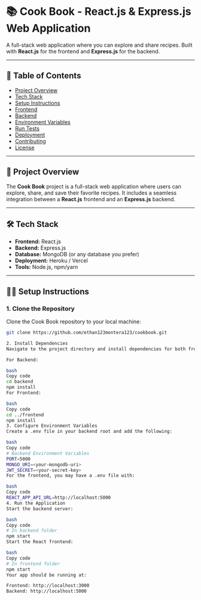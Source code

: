 # 📚 **Cook Book** - React.js & Express.js Web Application

A full-stack web application where you can explore and share recipes. Built with **React.js** for the frontend and **Express.js** for the backend.

---

## 🚀 **Table of Contents**

- [Project Overview](#project-overview)
- [Tech Stack](#tech-stack)
- [Setup Instructions](#setup-instructions)
- [Frontend](#frontend)
- [Backend](#backend)
- [Environment Variables](#environment-variables)
- [Run Tests](#run-tests)
- [Deployment](#deployment)
- [Contributing](#contributing)
- [License](#license)

---

## 📖 **Project Overview**

The **Cook Book** project is a full-stack web application where users can explore, share, and save their favorite recipes. It includes a seamless integration between a **React.js** frontend and an **Express.js** backend.

---

## 🛠️ **Tech Stack**

- **Frontend:** React.js  
- **Backend:** Express.js  
- **Database:** MongoDB (or any database you prefer)  
- **Deployment:** Heroku / Vercel  
- **Tools:** Node.js, npm/yarn  

---

## 🧑‍💻 **Setup Instructions**

### 1. **Clone the Repository**

Clone the Cook Book repository to your local machine:

```bash
git clone https://github.com/ethan123montera123/cookbook.git

2. Install Dependencies
Navigate to the project directory and install dependencies for both frontend and backend.

For Backend:

bash
Copy code
cd backend
npm install
For Frontend:

bash
Copy code
cd ../frontend
npm install
3. Configure Environment Variables
Create a .env file in your backend root and add the following:

bash
Copy code
# Backend Environment Variables
PORT=5000
MONGO_URI=<your-mongodb-uri>
JWT_SECRET=<your-secret-key>
For the frontend, you may have a .env file with:

bash
Copy code
REACT_APP_API_URL=http://localhost:5000
4. Run the Application
Start the backend server:

bash
Copy code
# In backend folder
npm start
Start the React frontend:

bash
Copy code
# In frontend folder
npm start
Your app should be running at:

Frontend: http://localhost:3000
Backend: http://localhost:5000
